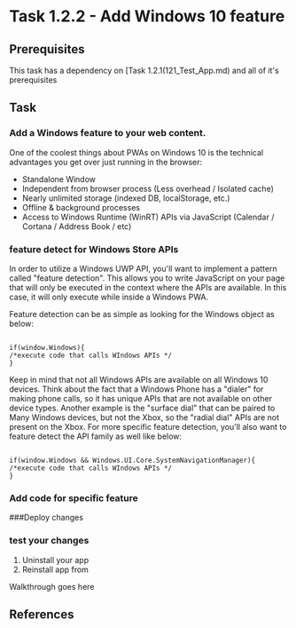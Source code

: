 # Task 1.2.2 - Add Windows 10 feature

## Prerequisites 

This task has a dependency on [Task 1.2.1(121_Test_App.md) and all of it's prerequisites

## Task 

### Add a Windows feature to your web content.
 One of the coolest things about PWAs on Windows 10 is the technical advantages you get over just running in the browser:

- Standalone Window
- Independent from browser process (Less overhead / Isolated cache)
- Nearly unlimited storage (indexed DB, localStorage, etc.)
- Offline & background processes
- Access to Windows Runtime (WinRT) APIs via JavaScript (Calendar / Cortana / Address Book / etc)


### feature detect for Windows Store APIs
In order to utilize a Windows UWP API, you'll want to implement a pattern called "feature detection".  This allows you to write JavaScript on your page that will only be executed in the context where the APIs are available.  In this case, it will only execute while inside a Windows PWA.
  
Feature detection can be as simple as looking for the Windows object as below:

```

if(window.Windows){
/*execute code that calls WIndows APIs */
}

```

Keep in mind that not all Windows APIs are available on all Windows 10 devices.  Think about the fact that a Windows Phone has a "dialer" for making phone calls, so it has unique APIs that are not available on other device types.  Another example is the "surface dial" that can be paired to Many Windows devices, but not the Xbox, so the "radial dial" APIs are not present on the Xbox.  For more specific feature detection, you'll also want to feature detect the API family as well like below:

```

if(window.Windows && Windows.UI.Core.SystemNavigationManager){
/*execute code that calls WIndows APIs */
}

```


### Add code for specific feature

###Deploy changes

### test your changes
1. Uninstall your app
2. Reinstall app from 


Walkthrough goes here

## References






